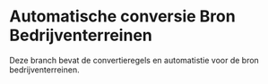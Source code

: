 # Automatische conversie Bron Bedrijventerreinen

Deze branch bevat de convertieregels en automatistie voor de bron bedrijventerreinen.

  

